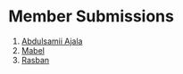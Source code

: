 # Member Submissions

1. [Abdulsamii Ajala](https://www.figma.com/file/eVIvWuqOF8ktgOulT1NcVb/Figma-Study-Group-Abdulsamii-Ajala?node-id=0%3A1)
2. [Mabel](https://www.figma.com/file/mEayWayU83WoZrwhjtiv3n/Figma-Study-Group-Mabel?node-id=3%3A7)
3. [Rasban](https://www.figma.com/file/y2ziurkbWAGhFSZiojmDwt/Figma-Study-Group-RasBan?node-id=0%3A1)
